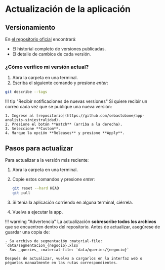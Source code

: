 <!--markdownlint-disable MD046-->

# Actualización de la aplicación

## Versionamiento

En [el repositorio oficial](https://github.com/sebastobone/app-analisis-siniestralidad/releases) encontrará:

- El historial completo de versiones publicadas.
- El detalle de cambios de cada versión.

### ¿Cómo verifico mi versión actual?

1. Abra la carpeta en una terminal.
2. Escriba el siguiente comando y presione _enter_:

```sh
git describe --tags
```

!!! tip "Recibir notificaciones de nuevas versiones"
    Si quiere recibir un correo cada vez que se publique una nueva versión:

    1. Ingrese al [repositorio](https://github.com/sebastobone/app-analisis-siniestralidad).
    2. Presione el botón **Watch** (arriba a la derecha).
    3. Seleccione **Custom**.
    4. Marque la opción **Releases** y presione **Apply**.

## Pasos para actualizar

Para actualizar a la versión más reciente:

1. Abra la carpeta en una terminal.
2. Copie estos comandos y presione _enter_:

    ```sh
    git reset --hard HEAD
    git pull
    ```

3. Si tenía la aplicación corriendo en alguna terminal, ciérrela.
4. Vuelva a ejecutar la app.

!!! warning "Advertencia"
    La actualización **sobrescribe todos los archivos** que se encuentren dentro del repositorio. Antes de actualizar, asegúrese de guardar una copia de:

    - Su archivo de segmentación :material-file: `data/segmentacion_{negocio}.xlsx`
    - Sus _queries_ :material-file: `data/queries/{negocio}`

    Después de actualizar, vuelva a cargarlos en la interfaz web o péguelos manualmente en las rutas correspondientes.
